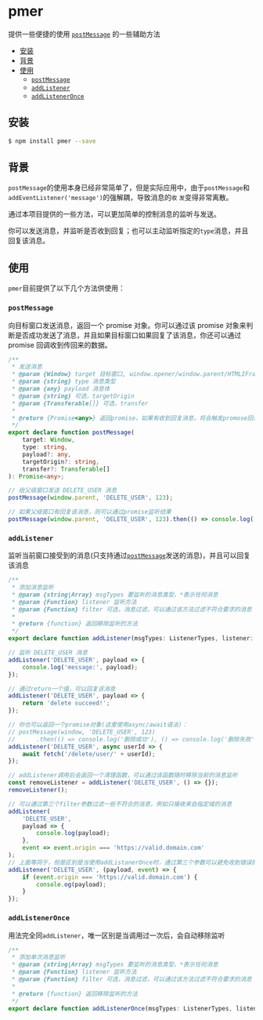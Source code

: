 # pmer

提供一些便捷的使用 [`postMessage`](https://developer.mozilla.org/en-US/docs/Web/API/Window/postMessage) 的一些辅助方法

<!-- vim-markdown-toc GFM -->

* [安装](#安装)
* [背景](#背景)
* [使用](#使用)
    - [`postMessage`](#postmessage)
    - [`addListener`](#addlistener)
    - [`addListenerOnce`](#addlisteneronce)

<!-- vim-markdown-toc -->

## 安装

```bash
$ npm install pmer --save
```

## 背景

`postMessage`的使用本身已经非常简单了，但是实际应用中，由于`postMessage`和`addEventListener('message')`的强解耦，导致消息的`收` `发`变得非常离散。

通过本项目提供的一些方法，可以更加简单的控制消息的监听与发送。

你可以发送消息，并监听是否收到回复；也可以主动监听指定的`type`消息，并且回复该消息。

## 使用

`pmer`目前提供了以下几个方法供使用：

### `postMessage`

向目标窗口发送消息，返回一个 promise 对象。你可以通过该 promise 对象来判断是否成功发送了消息，并且如果目标窗口如果回复了该消息，你还可以通过 promise 回调收到传回来的数据。

```typescript
/**
 * 发送消息
 * @param {Window} target 目标窗口, window.opener/window.parent/HTMLIFrameElement.contentWindow...
 * @param {string} type 消息类型
 * @param {any} payload 消息体
 * @param {string} 可选，targetOrigin
 * @param {Transferable[]} 可选，transfer
 *
 * @return {Promise<any>} 返回promise，如果有收到回复消息，将会触发promose回调
 */
export declare function postMessage(
    target: Window,
    type: string,
    payload?: any,
    targetOrigin?: string,
    transfer?: Transferable[]
): Promise<any>;

// 给父级窗口发送 DELETE_USER 消息
postMessage(window.parent, 'DELETE_USER', 123);

// 如果父级窗口有回复该消息，则可以通过promise监听结果
postMessage(window.parent, 'DELETE_USER', 123).then(() => console.log('delete succeed!'));
```

### `addListener`

监听当前窗口接受到的消息(只支持通过[`postMessage`](#postmessage)发送的消息)，并且可以回复该消息

```typescript
/**
 * 添加消息监听
 * @param {string|Array} msgTypes 要监听的消息类型，*表示任何消息
 * @param {Function} listener 监听方法
 * @param {Function} filter 可选，消息过滤，可以通过该方法过滤不符合要求的消息
 *
 * @return {function} 返回移除监听的方法
 */
export declare function addListener(msgTypes: ListenerTypes, listener: LisenterCall, id?: number): RemoveListener;

// 监听 DELETE_USER 消息
addListener('DELETE_USER', payload => {
    console.log('message:', payload);
});

// 通过return一个值，可以回复该消息
addListener('DELETE_USER', payload => {
    return 'delete succeed!';
});

// 你也可以返回一个promise对象(这里使用async/await语法)：
// postMessage(window, 'DELETE_USER', 123)
//      .then(() => console.log('删除成功'), () => console.log('删除失败'))
addListener('DELETE_USER', async userId => {
    await fetch('/delete/user/' + userId);
});

// addListener调用后会返回一个清理函数，可以通过该函数随时移除当前的消息监听
const removeListener = addListener('DELETE_USER', () => {});
removeListener();

// 可以通过第三个filter参数过滤一些不符合的消息，例如只接收来自指定域的消息
addListener(
    'DELETE_USER',
    payload => {
        console.log(payload);
    },
    event => event.origin === 'https://valid.domain.com'
);
// 上面等同于，但是区别是当使用addListanerOnce时，通过第三个参数可以避免收到错误的消息后监听器被移除
addListener('DELETE_USER', (payload, event) => {
    if (event.origin === 'https://valid.domain.com') {
        console.og(payload);
    }
});
```

### `addListenerOnce`

用法完全同`addListener`，唯一区别是当调用过一次后，会自动移除监听

```typescript
/**
 * 添加单次消息监听
 * @param {string|Array} msgTypes 要监听的消息类型，*表示任何消息
 * @param {Function} listener 监听方法
 * @param {Function} filter 可选，消息过滤，可以通过该方法过滤不符合要求的消息
 *
 * @return {function} 返回移除监听的方法
 */
export declare function addListenerOnce(msgTypes: ListenerTypes, listener: LisenterCall, id?: number): RemoveListener;
```
